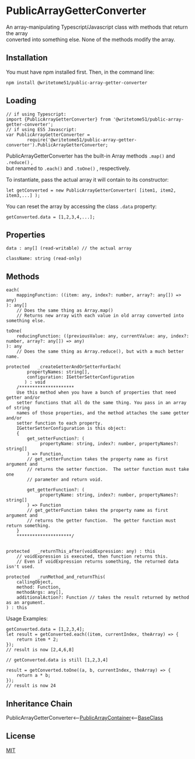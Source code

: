 # PublicArrayGetterConverter

An array-manipulating Typescript/Javascript class with methods that return the array   
converted into something else.  None of the methods modify the array.

## Installation

You must have npm installed first. Then, in the command line:

    npm install @writetome51/public-array-getter-converter

## Loading

    // if using Typescript:
    import {PublicArrayGetterConverter} from '@writetome51/public-array-getter-converter';
    // if using ES5 Javascript:
    var PublicArrayGetterConverter = 
            require('@writetome51/public-array-getter-converter').PublicArrayGetterConverter;

PublicArrayGetterConverter has the built-in Array methods  `.map()`  and  `.reduce()` ,  
but renamed to  `.each()`  and  `.toOne()` , respectively.

To instantiate, pass the actual array it will contain to its constructor:

    let getConverted = new PublicArrayGetterConverter( [item1, item2, item3,...] );

You can reset the array by accessing the class `.data` property:

    getConverted.data = [1,2,3,4,...];


## Properties

	data : any[] (read-writable) // the actual array

	className: string (read-only)

## Methods
```	
each(
    mappingFunction: ((item: any, index?: number, array?: any[]) => any)
): any[]
    // Does the same thing as Array.map()
    // Returns new array with each value in old array converted into something else.

toOne(
    reducingFunction: ((previousValue: any, currentValue: any, index?: number, array?: any[]) => any)
): any
    // Does the same thing as Array.reduce(), but with a much better name.

protected   _createGetterAndOrSetterForEach(
		propertyNames: string[],
		configuration: IGetterSetterConfiguration
	   ) : void
    /*********************
    Use this method when you have a bunch of properties that need getter and/or 
    setter functions that all do the same thing. You pass in an array of string 
    names of those properties, and the method attaches the same getter and/or 
    setter function to each property.
    IGetterSetterConfiguration is this object:
    {
        get_setterFunction?: (
             propertyName: string, index?: number, propertyNames?: string[]
        ) => Function,
	    // get_setterFunction takes the property name as first argument and 
	    // returns the setter function.  The setter function must take one 
	    // parameter and return void.
	    
        get_getterFunction?: (
             propertyName: string, index?: number, propertyNames?: string[]
        ) => Function
	    // get_getterFunction takes the property name as first argument and 
	    // returns the getter function.  The getter function must return something.
    }
    *********************/ 


protected   _returnThis_after(voidExpression: any) : this
    // voidExpression is executed, then function returns this.
    // Even if voidExpression returns something, the returned data isn't used.

protected   _runMethod_and_returnThis(
    callingObject, 
    method: Function, 
    methodArgs: any[], 
    additionalAction?: Function // takes the result returned by method as an argument.
) : this
```

Usage Examples:

    getConverted.data = [1,2,3,4];  
    let result = getConverted.each((item, currentIndex, theArray) => {
	    return item * 2;
    });
    // result is now [2,4,6,8]

    // getConverted.data is still [1,2,3,4]

    result = getConverted.toOne((a, b, currentIndex, theArray) => {
	    return a * b;
    });
    // result is now 24

## Inheritance Chain

PublicArrayGetterConverter<--[PublicArrayContainer](https://github.com/writetome51/public-array-container#publicarraycontainer)<--[BaseClass](https://github.com/writetome51/typescript-base-class#baseclass)


## License
[MIT](https://choosealicense.com/licenses/mit/)